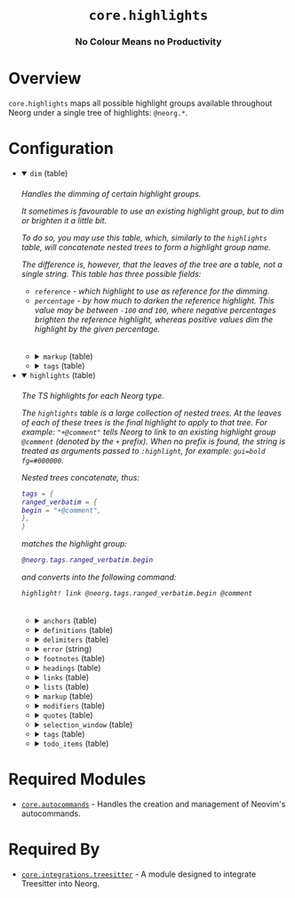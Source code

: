 <div align="center">

# `core.highlights`

### No Colour Means no Productivity





</div>

# Overview

`core.highlights` maps all possible highlight groups available throughout
Neorg under a single tree of highlights: `@neorg.*`.

# Configuration

* <details open>
  
  <summary><code>dim</code> (table)</summary>
  
  <h6>
  
  <div>
  
  Handles the dimming of certain highlight groups.
  
  It sometimes is favourable to use an existing highlight group,
  but to dim or brighten it a little bit.
  
  To do so, you may use this table, which, similarly to the `highlights` table,
  will concatenate nested trees to form a highlight group name.
  
  The difference is, however, that the leaves of the tree are a table, not a single string.
  This table has three possible fields:
  - `reference` - which highlight to use as reference for the dimming.
  - `percentage` - by how much to darken the reference highlight. This value may be between
  `-100` and `100`, where negative percentages brighten the reference highlight, whereas
  positive values dim the highlight by the given percentage.
  
  </div>
  
  </h6>
  
  
  * <details>
    
    <summary><code>markup</code> (table)</summary>
    
    <br>
    
    
    * <details>
      
      <summary><code>inline_comment</code> (table)</summary>
      
      <br>
      
      
      * <details>
        
        <summary><code>percentage</code> (number)</summary>
        
        <br>
        
        ```lua
        40
        ```
        
        </details>
      * <details>
        
        <summary><code>reference</code> (string)</summary>
        
        <br>
        
        ```lua
        "Normal"
        ```
        
        </details>
      
      
      </details>
    * <details>
      
      <summary><code>verbatim</code> (table)</summary>
      
      <br>
      
      
      * <details>
        
        <summary><code>percentage</code> (number)</summary>
        
        <br>
        
        ```lua
        20
        ```
        
        </details>
      * <details>
        
        <summary><code>reference</code> (string)</summary>
        
        <br>
        
        ```lua
        "Normal"
        ```
        
        </details>
      
      
      </details>
    
    
    </details>
  * <details>
    
    <summary><code>tags</code> (table)</summary>
    
    <br>
    
    
    * <details>
      
      <summary><code>ranged_verbatim</code> (table)</summary>
      
      <br>
      
      
      * <details>
        
        <summary><code>code_block</code> (table)</summary>
        
        <br>
        
        
        * <details>
          
          <summary><code>affect</code> (string)</summary>
          
          <br>
          
          ```lua
          "background"
          ```
          
          </details>
        * <details>
          
          <summary><code>percentage</code> (number)</summary>
          
          <br>
          
          ```lua
          15
          ```
          
          </details>
        * <details>
          
          <summary><code>reference</code> (string)</summary>
          
          <br>
          
          ```lua
          "Normal"
          ```
          
          </details>
        
        
        </details>
      
      
      </details>
    
    
    </details>
  
  
  </details>

* <details open>
  
  <summary><code>highlights</code> (table)</summary>
  
  <h6>
  
  <div>
  
  The TS highlights for each Neorg type.
  
  The `highlights` table is a large collection of nested trees. At the leaves of each of these
  trees is the final highlight to apply to that tree. For example: `"+@comment"` tells Neorg to
  link to an existing highlight group `@comment` (denoted by the `+` prefix). When no prefix is
  found, the string is treated as arguments passed to `:highlight`, for example: `gui=bold
  fg=#000000`.
  
  Nested trees concatenate, thus:
  ```lua
  tags = {
  ranged_verbatim = {
  begin = "+@comment",
  },
  }
  ```
  matches the highlight group:
  ```lua
  @neorg.tags.ranged_verbatim.begin
  ```
  and converts into the following command:
  ```vim
  highlight! link @neorg.tags.ranged_verbatim.begin @comment
  ```
  
  </div>
  
  </h6>
  
  
  * <details>
    
    <summary><code>anchors</code> (table)</summary>
    
    <h6>
    
    <div>
    
    Highlights for the anchor syntax: `[name]{location}`.
    
    </div>
    
    </h6>
    
    
    * <details>
      
      <summary><code>declaration</code> (table)</summary>
      
      <br>
      
      
      * <details>
        
        <summary><code>delimiter</code> (string)</summary>
        
        <br>
        
        ```lua
        "+NonText"
        ```
        
        </details>
      
      
      </details>
    * <details>
      
      <summary><code>definition</code> (table)</summary>
      
      <br>
      
      
      * <details>
        
        <summary><code>delimiter</code> (string)</summary>
        
        <br>
        
        ```lua
        "+NonText"
        ```
        
        </details>
      
      
      </details>
    
    
    </details>
  * <details>
    
    <summary><code>definitions</code> (table)</summary>
    
    <h6>
    
    <div>
    
    Highlights for definitions (`$ Definition`).
    
    </div>
    
    </h6>
    
    
    * <details>
      
      <summary><code>content</code> (string)</summary>
      
      <br>
      
      ```lua
      "+@text.emphasis"
      ```
      
      </details>
    * <details>
      
      <summary><code>prefix</code> (string)</summary>
      
      <br>
      
      ```lua
      "+@punctuation.delimiter"
      ```
      
      </details>
    * <details>
      
      <summary><code>suffix</code> (string)</summary>
      
      <br>
      
      ```lua
      "+@punctuation.delimiter"
      ```
      
      </details>
    * <details>
      
      <summary><code>title</code> (string)</summary>
      
      <br>
      
      ```lua
      "+@text.strong"
      ```
      
      </details>
    
    
    </details>
  * <details>
    
    <summary><code>delimiters</code> (table)</summary>
    
    <h6>
    
    <div>
    
    Highlights for all the delimiter types. These include:
    - `---` - the weak delimiter
    - `===` - the strong delimiter
    - `___` - the horizontal rule
    
    </div>
    
    </h6>
    
    
    * <details>
      
      <summary><code>horizontal_line</code> (string)</summary>
      
      <br>
      
      ```lua
      "+@punctuation.delimiter"
      ```
      
      </details>
    * <details>
      
      <summary><code>strong</code> (string)</summary>
      
      <br>
      
      ```lua
      "+@punctuation.delimiter"
      ```
      
      </details>
    * <details>
      
      <summary><code>weak</code> (string)</summary>
      
      <br>
      
      ```lua
      "+@punctuation.delimiter"
      ```
      
      </details>
    
    
    </details>
  * <details>
    
    <summary><code>error</code> (string)</summary>
    
    <h6>
    
    <div>
    
    In case of errors in the syntax tree, use the following highlight.
    
    </div>
    
    </h6>
    
    ```lua
    "+@error"
    ```
    
    </details>
  * <details>
    
    <summary><code>footnotes</code> (table)</summary>
    
    <h6>
    
    <div>
    
    Highlights for footnotes (`^ My Footnote`).
    
    </div>
    
    </h6>
    
    
    * <details>
      
      <summary><code>content</code> (string)</summary>
      
      <br>
      
      ```lua
      "+@text.emphasis"
      ```
      
      </details>
    * <details>
      
      <summary><code>prefix</code> (string)</summary>
      
      <br>
      
      ```lua
      "+@punctuation.delimiter"
      ```
      
      </details>
    * <details>
      
      <summary><code>suffix</code> (string)</summary>
      
      <br>
      
      ```lua
      "+@punctuation.delimiter"
      ```
      
      </details>
    * <details>
      
      <summary><code>title</code> (string)</summary>
      
      <br>
      
      ```lua
      "+@text.strong"
      ```
      
      </details>
    
    
    </details>
  * <details>
    
    <summary><code>headings</code> (table)</summary>
    
    <h6>
    
    <div>
    
    Highlights for each individual heading level.
    
    </div>
    
    </h6>
    
    
    * <details>
      
      <summary><code>1</code> (table)</summary>
      
      <br>
      
      
      * <details>
        
        <summary><code>prefix</code> (string)</summary>
        
        <br>
        
        ```lua
        "+@attribute"
        ```
        
        </details>
      * <details>
        
        <summary><code>title</code> (string)</summary>
        
        <br>
        
        ```lua
        "+@attribute"
        ```
        
        </details>
      
      
      </details>
    * <details>
      
      <summary><code>2</code> (table)</summary>
      
      <br>
      
      
      * <details>
        
        <summary><code>prefix</code> (string)</summary>
        
        <br>
        
        ```lua
        "+@label"
        ```
        
        </details>
      * <details>
        
        <summary><code>title</code> (string)</summary>
        
        <br>
        
        ```lua
        "+@label"
        ```
        
        </details>
      
      
      </details>
    * <details>
      
      <summary><code>3</code> (table)</summary>
      
      <br>
      
      
      * <details>
        
        <summary><code>prefix</code> (string)</summary>
        
        <br>
        
        ```lua
        "+@constant"
        ```
        
        </details>
      * <details>
        
        <summary><code>title</code> (string)</summary>
        
        <br>
        
        ```lua
        "+@constant"
        ```
        
        </details>
      
      
      </details>
    * <details>
      
      <summary><code>4</code> (table)</summary>
      
      <br>
      
      
      * <details>
        
        <summary><code>prefix</code> (string)</summary>
        
        <br>
        
        ```lua
        "+@string"
        ```
        
        </details>
      * <details>
        
        <summary><code>title</code> (string)</summary>
        
        <br>
        
        ```lua
        "+@string"
        ```
        
        </details>
      
      
      </details>
    * <details>
      
      <summary><code>5</code> (table)</summary>
      
      <br>
      
      
      * <details>
        
        <summary><code>prefix</code> (string)</summary>
        
        <br>
        
        ```lua
        "+@label"
        ```
        
        </details>
      * <details>
        
        <summary><code>title</code> (string)</summary>
        
        <br>
        
        ```lua
        "+@label"
        ```
        
        </details>
      
      
      </details>
    * <details>
      
      <summary><code>6</code> (table)</summary>
      
      <br>
      
      
      * <details>
        
        <summary><code>prefix</code> (string)</summary>
        
        <br>
        
        ```lua
        "+@constructor"
        ```
        
        </details>
      * <details>
        
        <summary><code>title</code> (string)</summary>
        
        <br>
        
        ```lua
        "+@constructor"
        ```
        
        </details>
      
      
      </details>
    
    
    </details>
  * <details>
    
    <summary><code>links</code> (table)</summary>
    
    <br>
    
    
    * <details>
      
      <summary><code>description</code> (table)</summary>
      
      <br>
      
      
      * <details>
        
        <summary><code>delimiter</code> (string)</summary>
        
        <br>
        
        ```lua
        "+NonText"
        ```
        
        </details>
      
      
      </details>
    * <details>
      
      <summary><code>file</code> (table)</summary>
      
      <br>
      
      
      * <details>
        
        <summary><code>delimiter</code> (string)</summary>
        
        <br>
        
        ```lua
        "+NonText"
        ```
        
        </details>
      
      
      </details>
    * <details>
      
      <summary><code>location</code> (table)</summary>
      
      <br>
      
      
      * <details>
        
        <summary><code>definition</code> (table)</summary>
        
        <br>
        
        
        * <details>
          
          <summary><code>prefix</code> (string)</summary>
          
          <br>
          
          ```lua
          "+@neorg.definitions.prefix"
          ```
          
          </details>
        
        
        </details>
      * <details>
        
        <summary><code>delimiter</code> (string)</summary>
        
        <br>
        
        ```lua
        "+NonText"
        ```
        
        </details>
      * <details>
        
        <summary><code>external_file</code> (table)</summary>
        
        <br>
        
        
        * <details>
          
          <summary><code>prefix</code> (string)</summary>
          
          <br>
          
          ```lua
          "+@label"
          ```
          
          </details>
        
        
        </details>
      * <details>
        
        <summary><code>footnote</code> (table)</summary>
        
        <br>
        
        
        * <details>
          
          <summary><code>prefix</code> (string)</summary>
          
          <br>
          
          ```lua
          "+@neorg.footnotes.prefix"
          ```
          
          </details>
        
        
        </details>
      * <details>
        
        <summary><code>generic</code> (table)</summary>
        
        <br>
        
        
        * <details>
          
          <summary><code>prefix</code> (string)</summary>
          
          <br>
          
          ```lua
          "+@type"
          ```
          
          </details>
        
        
        </details>
      * <details>
        
        <summary><code>heading</code> (table)</summary>
        
        <br>
        
        
        * <details>
          
          <summary><code>1</code> (table)</summary>
          
          <br>
          
          
          * <details>
            
            <summary><code>prefix</code> (string)</summary>
            
            <br>
            
            ```lua
            "+@neorg.headings.1.prefix"
            ```
            
            </details>
          
          
          </details>
        * <details>
          
          <summary><code>2</code> (table)</summary>
          
          <br>
          
          
          * <details>
            
            <summary><code>prefix</code> (string)</summary>
            
            <br>
            
            ```lua
            "+@neorg.headings.2.prefix"
            ```
            
            </details>
          
          
          </details>
        * <details>
          
          <summary><code>3</code> (table)</summary>
          
          <br>
          
          
          * <details>
            
            <summary><code>prefix</code> (string)</summary>
            
            <br>
            
            ```lua
            "+@neorg.headings.3.prefix"
            ```
            
            </details>
          
          
          </details>
        * <details>
          
          <summary><code>4</code> (table)</summary>
          
          <br>
          
          
          * <details>
            
            <summary><code>prefix</code> (string)</summary>
            
            <br>
            
            ```lua
            "+@neorg.headings.4.prefix"
            ```
            
            </details>
          
          
          </details>
        * <details>
          
          <summary><code>5</code> (table)</summary>
          
          <br>
          
          
          * <details>
            
            <summary><code>prefix</code> (string)</summary>
            
            <br>
            
            ```lua
            "+@neorg.headings.5.prefix"
            ```
            
            </details>
          
          
          </details>
        * <details>
          
          <summary><code>6</code> (table)</summary>
          
          <br>
          
          
          * <details>
            
            <summary><code>prefix</code> (string)</summary>
            
            <br>
            
            ```lua
            "+@neorg.headings.6.prefix"
            ```
            
            </details>
          
          
          </details>
        
        
        </details>
      * <details>
        
        <summary><code>marker</code> (table)</summary>
        
        <br>
        
        
        * <details>
          
          <summary><code>prefix</code> (string)</summary>
          
          <br>
          
          ```lua
          "+@neorg.markers.prefix"
          ```
          
          </details>
        
        
        </details>
      * <details>
        
        <summary><code>url</code> (string)</summary>
        
        <br>
        
        ```lua
        "+@text.uri"
        ```
        
        </details>
      
      
      </details>
    
    
    </details>
  * <details>
    
    <summary><code>lists</code> (table)</summary>
    
    <h6>
    
    <div>
    
    Highlights for all the possible levels of ordered and unordered lists.
    
    </div>
    
    </h6>
    
    
    * <details>
      
      <summary><code>ordered</code> (table)</summary>
      
      <br>
      
      
      * <details>
        
        <summary><code>prefix</code> (string)</summary>
        
        <br>
        
        ```lua
        "+@repeat"
        ```
        
        </details>
      
      
      </details>
    * <details>
      
      <summary><code>unordered</code> (table)</summary>
      
      <br>
      
      
      * <details>
        
        <summary><code>prefix</code> (string)</summary>
        
        <br>
        
        ```lua
        "+@punctuation.delimiter"
        ```
        
        </details>
      
      
      </details>
    
    
    </details>
  * <details>
    
    <summary><code>markup</code> (table)</summary>
    
    <h6>
    
    <div>
    
    Highlights for inline markup.
    
    This is all the highlights like `bold`, `italic` and so on.
    
    </div>
    
    </h6>
    
    
    * <details>
      
      <summary><code>bold</code> (table)</summary>
      
      <br>
      
      
      * <details>
        
        <summary><code>delimiter</code> (string)</summary>
        
        <br>
        
        ```lua
        "+NonText"
        ```
        
        </details>
      
      
      </details>
    * <details>
      
      <summary><code>free_form_delimiter</code> (string)</summary>
      
      <br>
      
      ```lua
      "+NonText"
      ```
      
      </details>
    * <details>
      
      <summary><code>inline_comment</code> (table)</summary>
      
      <br>
      
      
      * <details>
        
        <summary><code>delimiter</code> (string)</summary>
        
        <br>
        
        ```lua
        "+NonText"
        ```
        
        </details>
      
      
      </details>
    * <details>
      
      <summary><code>inline_math</code> (table)</summary>
      
      <br>
      
      
      * <details>
        
        <summary><code>delimiter</code> (string)</summary>
        
        <br>
        
        ```lua
        "+NonText"
        ```
        
        </details>
      
      
      </details>
    * <details>
      
      <summary><code>italic</code> (table)</summary>
      
      <br>
      
      
      * <details>
        
        <summary><code>delimiter</code> (string)</summary>
        
        <br>
        
        ```lua
        "+NonText"
        ```
        
        </details>
      
      
      </details>
    * <details>
      
      <summary><code>spoiler</code> (table)</summary>
      
      <br>
      
      
      * <details>
        
        <summary><code>delimiter</code> (string)</summary>
        
        <br>
        
        ```lua
        "+NonText"
        ```
        
        </details>
      
      
      </details>
    * <details>
      
      <summary><code>strikethrough</code> (table)</summary>
      
      <br>
      
      
      * <details>
        
        <summary><code>delimiter</code> (string)</summary>
        
        <br>
        
        ```lua
        "+NonText"
        ```
        
        </details>
      
      
      </details>
    * <details>
      
      <summary><code>subscript</code> (table)</summary>
      
      <br>
      
      
      * <details>
        
        <summary><code>delimiter</code> (string)</summary>
        
        <br>
        
        ```lua
        "+NonText"
        ```
        
        </details>
      
      
      </details>
    * <details>
      
      <summary><code>superscript</code> (table)</summary>
      
      <br>
      
      
      * <details>
        
        <summary><code>delimiter</code> (string)</summary>
        
        <br>
        
        ```lua
        "+NonText"
        ```
        
        </details>
      
      
      </details>
    * <details>
      
      <summary><code>underline</code> (table)</summary>
      
      <br>
      
      
      * <details>
        
        <summary><code>delimiter</code> (string)</summary>
        
        <br>
        
        ```lua
        "+NonText"
        ```
        
        </details>
      
      
      </details>
    * <details>
      
      <summary><code>variable</code> (table)</summary>
      
      <br>
      
      
      * <details>
        
        <summary><code>delimiter</code> (string)</summary>
        
        <br>
        
        ```lua
        "+NonText"
        ```
        
        </details>
      
      
      </details>
    * <details>
      
      <summary><code>verbatim</code> (table)</summary>
      
      <br>
      
      
      * <details>
        
        <summary><code>delimiter</code> (string)</summary>
        
        <br>
        
        ```lua
        "+NonText"
        ```
        
        </details>
      
      
      </details>
    
    
    </details>
  * <details>
    
    <summary><code>modifiers</code> (table)</summary>
    
    <h6>
    
    <div>
    
    Inline modifiers.
    
    This includes:
    - `~` - the trailing modifier
    - All link characters (`{`, `}`, `[`, `]`, `<`, `>`)
    - The escape character (`\`)
    
    </div>
    
    </h6>
    
    
    * <details>
      
      <summary><code>escape</code> (string)</summary>
      
      <br>
      
      ```lua
      "+@type"
      ```
      
      </details>
    * <details>
      
      <summary><code>link</code> (string)</summary>
      
      <br>
      
      ```lua
      "+NonText"
      ```
      
      </details>
    
    
    </details>
  * <details>
    
    <summary><code>quotes</code> (table)</summary>
    
    <h6>
    
    <div>
    
    Highlights for all the possible levels of quotes.
    
    </div>
    
    </h6>
    
    
    * <details>
      
      <summary><code>1</code> (table)</summary>
      
      <br>
      
      
      * <details>
        
        <summary><code>content</code> (string)</summary>
        
        <br>
        
        ```lua
        "+@punctuation.delimiter"
        ```
        
        </details>
      * <details>
        
        <summary><code>prefix</code> (string)</summary>
        
        <br>
        
        ```lua
        "+@punctuation.delimiter"
        ```
        
        </details>
      
      
      </details>
    * <details>
      
      <summary><code>2</code> (table)</summary>
      
      <br>
      
      
      * <details>
        
        <summary><code>content</code> (string)</summary>
        
        <br>
        
        ```lua
        "+Blue"
        ```
        
        </details>
      * <details>
        
        <summary><code>prefix</code> (string)</summary>
        
        <br>
        
        ```lua
        "+Blue"
        ```
        
        </details>
      
      
      </details>
    * <details>
      
      <summary><code>3</code> (table)</summary>
      
      <br>
      
      
      * <details>
        
        <summary><code>content</code> (string)</summary>
        
        <br>
        
        ```lua
        "+Yellow"
        ```
        
        </details>
      * <details>
        
        <summary><code>prefix</code> (string)</summary>
        
        <br>
        
        ```lua
        "+Yellow"
        ```
        
        </details>
      
      
      </details>
    * <details>
      
      <summary><code>4</code> (table)</summary>
      
      <br>
      
      
      * <details>
        
        <summary><code>content</code> (string)</summary>
        
        <br>
        
        ```lua
        "+Red"
        ```
        
        </details>
      * <details>
        
        <summary><code>prefix</code> (string)</summary>
        
        <br>
        
        ```lua
        "+Red"
        ```
        
        </details>
      
      
      </details>
    * <details>
      
      <summary><code>5</code> (table)</summary>
      
      <br>
      
      
      * <details>
        
        <summary><code>content</code> (string)</summary>
        
        <br>
        
        ```lua
        "+Green"
        ```
        
        </details>
      * <details>
        
        <summary><code>prefix</code> (string)</summary>
        
        <br>
        
        ```lua
        "+Green"
        ```
        
        </details>
      
      
      </details>
    * <details>
      
      <summary><code>6</code> (table)</summary>
      
      <br>
      
      
      * <details>
        
        <summary><code>content</code> (string)</summary>
        
        <br>
        
        ```lua
        "+Brown"
        ```
        
        </details>
      * <details>
        
        <summary><code>prefix</code> (string)</summary>
        
        <br>
        
        ```lua
        "+Brown"
        ```
        
        </details>
      
      
      </details>
    
    
    </details>
  * <details>
    
    <summary><code>selection_window</code> (table)</summary>
    
    <h6>
    
    <div>
    
    Highlights displayed in Neorg selection window popups.
    
    </div>
    
    </h6>
    
    
    * <details>
      
      <summary><code>arrow</code> (string)</summary>
      
      <br>
      
      ```lua
      "+@none"
      ```
      
      </details>
    * <details>
      
      <summary><code>heading</code> (string)</summary>
      
      <br>
      
      ```lua
      "+@annotation"
      ```
      
      </details>
    * <details>
      
      <summary><code>key</code> (string)</summary>
      
      <br>
      
      ```lua
      "+@namespace"
      ```
      
      </details>
    * <details>
      
      <summary><code>keyname</code> (string)</summary>
      
      <br>
      
      ```lua
      "+@constant"
      ```
      
      </details>
    * <details>
      
      <summary><code>nestedkeyname</code> (string)</summary>
      
      <br>
      
      ```lua
      "+@string"
      ```
      
      </details>
    
    
    </details>
  * <details>
    
    <summary><code>tags</code> (table)</summary>
    
    <h6>
    
    <div>
    
    Highlights displayed in all sorts of tag types.
    
    These include: `@`, `.`, `|`, `#`, `+` and `=`.
    
    </div>
    
    </h6>
    
    
    * <details>
      
      <summary><code>carryover</code> (table)</summary>
      
      <h6>
      
      <div>
      
      Highlights for the carryover (`#`, `+`) tags.
      
      </div>
      
      </h6>
      
      
      * <details>
        
        <summary><code>begin</code> (string)</summary>
        
        <br>
        
        ```lua
        "+@label"
        ```
        
        </details>
      * <details>
        
        <summary><code>name</code> (table)</summary>
        
        <br>
        
        
        * <details>
          
          <summary><code>delimiter</code> (string)</summary>
          
          <br>
          
          ```lua
          "+@none"
          ```
          
          </details>
        * <details>
          
          <summary><code>word</code> (string)</summary>
          
          <br>
          
          ```lua
          "+@label"
          ```
          
          </details>
        
        
        </details>
      * <details>
        
        <summary><code>parameters</code> (string)</summary>
        
        <br>
        
        ```lua
        "+@string"
        ```
        
        </details>
      
      
      </details>
    * <details>
      
      <summary><code>comment</code> (table)</summary>
      
      <h6>
      
      <div>
      
      Highlights for the content of any tag named `comment`.
      
      Most prominent use case is for the `#comment` carryover tag.
      
      </div>
      
      </h6>
      
      
      * <details>
        
        <summary><code>content</code> (string)</summary>
        
        <br>
        
        ```lua
        "+@comment"
        ```
        
        </details>
      
      
      </details>
    * <details>
      
      <summary><code>ranged_verbatim</code> (table)</summary>
      
      <h6>
      
      <div>
      
      Highlights for the `@` verbatim tags.
      
      </div>
      
      </h6>
      
      
      * <details>
        
        <summary><code>begin</code> (string)</summary>
        
        <br>
        
        ```lua
        "+@keyword"
        ```
        
        </details>
      * <details>
        
        <summary><code>document_meta</code> (table)</summary>
        
        <br>
        
        
        * <details>
          
          <summary><code>array</code> (table)</summary>
          
          <br>
          
          
          * <details>
            
            <summary><code>bracket</code> (string)</summary>
            
            <br>
            
            ```lua
            "+@punctuation.bracket"
            ```
            
            </details>
          * <details>
            
            <summary><code>value</code> (string)</summary>
            
            <br>
            
            ```lua
            "+@none"
            ```
            
            </details>
          
          
          </details>
        * <details>
          
          <summary><code>authors</code> (string)</summary>
          
          <br>
          
          ```lua
          "+@annotation"
          ```
          
          </details>
        * <details>
          
          <summary><code>categories</code> (string)</summary>
          
          <br>
          
          ```lua
          "+@keyword"
          ```
          
          </details>
        * <details>
          
          <summary><code>created</code> (string)</summary>
          
          <br>
          
          ```lua
          "+@float"
          ```
          
          </details>
        * <details>
          
          <summary><code>description</code> (string)</summary>
          
          <br>
          
          ```lua
          "+@label"
          ```
          
          </details>
        * <details>
          
          <summary><code>key</code> (string)</summary>
          
          <br>
          
          ```lua
          "+@field"
          ```
          
          </details>
        * <details>
          
          <summary><code>number</code> (string)</summary>
          
          <br>
          
          ```lua
          "+@number"
          ```
          
          </details>
        * <details>
          
          <summary><code>object</code> (table)</summary>
          
          <br>
          
          
          * <details>
            
            <summary><code>bracket</code> (string)</summary>
            
            <br>
            
            ```lua
            "+@punctuation.bracket"
            ```
            
            </details>
          
          
          </details>
        * <details>
          
          <summary><code>title</code> (string)</summary>
          
          <br>
          
          ```lua
          "+@text.title"
          ```
          
          </details>
        * <details>
          
          <summary><code>trailing</code> (string)</summary>
          
          <br>
          
          ```lua
          "+@repeat"
          ```
          
          </details>
        * <details>
          
          <summary><code>updated</code> (string)</summary>
          
          <br>
          
          ```lua
          "+@float"
          ```
          
          </details>
        * <details>
          
          <summary><code>value</code> (string)</summary>
          
          <br>
          
          ```lua
          "+@string"
          ```
          
          </details>
        * <details>
          
          <summary><code>version</code> (string)</summary>
          
          <br>
          
          ```lua
          "+@float"
          ```
          
          </details>
        
        
        </details>
      * <details>
        
        <summary><code>end</code> (string)</summary>
        
        <br>
        
        ```lua
        "+@keyword"
        ```
        
        </details>
      * <details>
        
        <summary><code>name</code> (table)</summary>
        
        <br>
        
        
        * <details>
          
          <summary><code>delimiter</code> (string)</summary>
          
          <br>
          
          ```lua
          "+@none"
          ```
          
          </details>
        * <details>
          
          <summary><code>word</code> (string)</summary>
          
          <br>
          
          ```lua
          "+@keyword"
          ```
          
          </details>
        
        
        </details>
      * <details>
        
        <summary><code>parameters</code> (string)</summary>
        
        <br>
        
        ```lua
        "+@type"
        ```
        
        </details>
      
      
      </details>
    
    
    </details>
  * <details>
    
    <summary><code>todo_items</code> (table)</summary>
    
    <h6>
    
    <div>
    
    Highlights for TODO items.
    
    This strictly covers the `( )` component of any detached modifier. In other words, these
    highlights only bother with highlighting the brackets and the content within, but not the
    object containing the TODO item itself.
    
    </div>
    
    </h6>
    
    
    * <details>
      
      <summary><code>cancelled</code> (string)</summary>
      
      <br>
      
      ```lua
      "+NonText"
      ```
      
      </details>
    * <details>
      
      <summary><code>done</code> (string)</summary>
      
      <br>
      
      ```lua
      "+@string"
      ```
      
      </details>
    * <details>
      
      <summary><code>on_hold</code> (string)</summary>
      
      <br>
      
      ```lua
      "+@text.note"
      ```
      
      </details>
    * <details>
      
      <summary><code>pending</code> (string)</summary>
      
      <br>
      
      ```lua
      "+@namespace"
      ```
      
      </details>
    * <details>
      
      <summary><code>recurring</code> (string)</summary>
      
      <br>
      
      ```lua
      "+@repeat"
      ```
      
      </details>
    * <details>
      
      <summary><code>uncertain</code> (string)</summary>
      
      <br>
      
      ```lua
      "+@boolean"
      ```
      
      </details>
    * <details>
      
      <summary><code>undone</code> (string)</summary>
      
      <br>
      
      ```lua
      "+@punctuation.delimiter"
      ```
      
      </details>
    * <details>
      
      <summary><code>urgent</code> (string)</summary>
      
      <br>
      
      ```lua
      "+@text.danger"
      ```
      
      </details>
    
    
    </details>
  
  
  </details>


# Required Modules

- [`core.autocommands`](https://github.com/nvim-neorg/neorg/wiki/Autocommands) - Handles the creation and management of Neovim's autocommands.

# Required By

- [`core.integrations.treesitter`](https://github.com/nvim-neorg/neorg/wiki/Treesitter-Integration) - A module designed to integrate Treesitter into Neorg.
